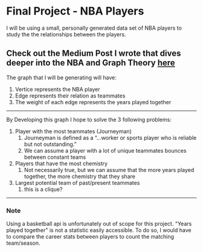 # Final Project - NBA Players

I will be using a small, personally generated data set of NBA players to study the the relationships between the players. 

Check out the Medium Post I wrote that dives deeper into the NBA and Graph Theory [here](https://medium.com/@timothy.kaing/nba-players-and-graph-theory-17362379aece)
---
The graph that I will be generating will have:

1. Vertice represents the NBA player
2. Edge represents their relation as teammates
3. The weight of each edge represents the years played together
---
By Developing this graph I hope to solve the 3 following problems: 

1. Player with the most teammates (Journeyman)
    1. Journeyman is defined as a “...worker or sports player who is reliable but not outstanding.”
    1. We can assume a player with a lot of unique teammates bounces between constant teams
2. Players that have the most chemistry
    1. Not necessarily true, but we can assume that the more years played together, the more chemistry that they share
3. Largest potential team of past/present teammates
    1. this is a clique? 
---
### Note

Using a basketball api is unfortunately out of scope for this project. "Years played together" is not a statistic easily accessible. To do so, I would have to compare the career stats between players to count the matching team/season.
